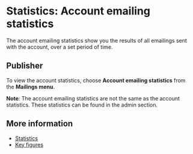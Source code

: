 # Statistics: Account emailing statistics

The account emailing statistics show you the results of all emailings
sent with the account, over a set period of time.

## Publisher

To view the account statistics, choose **Account emailing
statistics** from the **Mailings menu**.

**Note**: The account emailing statistics are not the same as the
account statistics. These statistics can be found in the admin section.

## More information

* [Statistics](./statistics)
* [Key figures](./statistics-key-figures)
